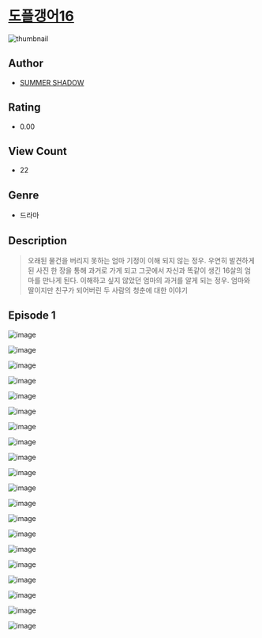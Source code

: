 # [도플갱어16](https://comic.naver.com/challenge/list?titleId=810861)
![thumbnail](https://image-comic.pstatic.net/user_contents_data/challenge_comic/2023/05/24/366964/upload_7004279620533301348_480x623.jpeg)

## Author
- [SUMMER SHADOW](https://comic.naver.com/artistTitle?id=366964)

## Rating
- 0.00

## View Count
- 22

## Genre
- 드라마

## Description
> 오래된 물건을 버리지 못하는 엄마 기정이 이해 되지 않는 정우. 우연히 발견하게 된 사진 한 장을 통해 과거로 가게 되고 그곳에서 자신과 똑같이 생긴 16살의 엄마를 만나게 된다. 이해하고 싶지 않았던 엄마의 과거를 알게 되는 정우. 엄마와 딸이지만 친구가 되어버린 두 사람의 청춘에 대한 이야기


## Episode 1
![image](https://image-comic.pstatic.net/user_contents_data/challenge_comic/2023/05/24/366964/upload_3630237089622209377.jpeg)

![image](https://image-comic.pstatic.net/user_contents_data/challenge_comic/2023/05/24/366964/upload_7233455217879364663.jpeg)

![image](https://image-comic.pstatic.net/user_contents_data/challenge_comic/2023/05/24/366964/upload_7378695408193659750.jpeg)

![image](https://image-comic.pstatic.net/user_contents_data/challenge_comic/2023/05/24/366964/upload_3631366095660004198.jpeg)

![image](https://image-comic.pstatic.net/user_contents_data/challenge_comic/2023/05/24/366964/upload_3977297716758995513.jpeg)

![image](https://image-comic.pstatic.net/user_contents_data/challenge_comic/2023/05/24/366964/upload_3991086692083000165.jpeg)

![image](https://image-comic.pstatic.net/user_contents_data/challenge_comic/2023/05/24/366964/upload_3774691812056327782.jpeg)

![image](https://image-comic.pstatic.net/user_contents_data/challenge_comic/2023/05/24/366964/upload_3905807684711100515.jpeg)

![image](https://image-comic.pstatic.net/user_contents_data/challenge_comic/2023/05/24/366964/upload_7292845558249055033.jpeg)

![image](https://image-comic.pstatic.net/user_contents_data/challenge_comic/2023/05/24/366964/upload_7003772732851893858.jpeg)

![image](https://image-comic.pstatic.net/user_contents_data/challenge_comic/2023/05/24/366964/upload_7365981553398331745.jpeg)

![image](https://image-comic.pstatic.net/user_contents_data/challenge_comic/2023/05/24/366964/upload_3473231021064086584.jpeg)

![image](https://image-comic.pstatic.net/user_contents_data/challenge_comic/2023/05/24/366964/upload_3618138939826856760.jpeg)

![image](https://image-comic.pstatic.net/user_contents_data/challenge_comic/2023/05/24/366964/upload_7291665782205396017.jpeg)

![image](https://image-comic.pstatic.net/user_contents_data/challenge_comic/2023/05/24/366964/upload_4050759605383488564.jpeg)

![image](https://image-comic.pstatic.net/user_contents_data/challenge_comic/2023/05/24/366964/upload_3905799975966368057.jpeg)

![image](https://image-comic.pstatic.net/user_contents_data/challenge_comic/2023/05/24/366964/upload_4064048290079126581.jpeg)

![image](https://image-comic.pstatic.net/user_contents_data/challenge_comic/2023/05/24/366964/upload_7291947239213720932.jpeg)

![image](https://image-comic.pstatic.net/user_contents_data/challenge_comic/2023/05/24/366964/upload_3990523943187735095.jpeg)

![image](https://image-comic.pstatic.net/user_contents_data/challenge_comic/2023/05/24/366964/upload_3474356014766319205.jpeg)
